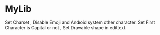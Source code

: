 # MyLib
Set Charset , Disable Emoji and Android system other character. Set First Character is Capital or not , Set Drawable shape in edittext.
